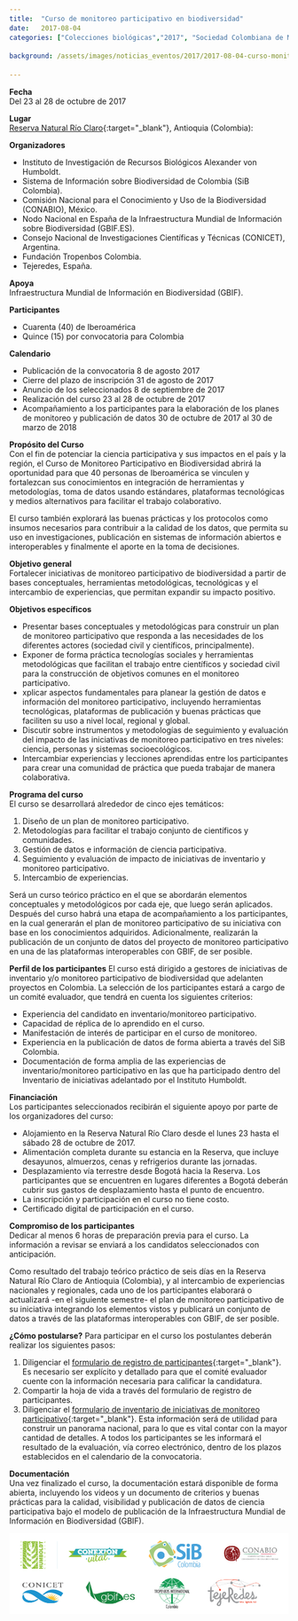 ```yaml
---
title:  "Curso de monitoreo participativo en biodiversidad"
date:   2017-08-04
categories: ["Colecciones biológicas","2017", "Sociedad Colombiana de Mastozoología", "Listas de especies"]

background: /assets/images/noticias_eventos/2017/2017-08-04-curso-monitoreo-participativo1.png

---
```


**Fecha**  
Del 23 al 28 de octubre de 2017


**Lugar**  
[Reserva Natural Río Claro](https://www.rioclaroreservanatural.com/es/inicio/){:target="_blank"}, Antioquia (Colombia):


**Organizadores**  

- Instituto de Investigación de Recursos Biológicos Alexander von Humboldt.
- Sistema de Información sobre Biodiversidad de Colombia (SiB Colombia).
- Comisión Nacional para el Conocimiento y Uso de la Biodiversidad (CONABIO), México.
- Nodo Nacional en España de la Infraestructura Mundial de Información sobre Biodiversidad (GBIF.ES).
- Consejo Nacional de Investigaciones Científicas y Técnicas (CONICET), Argentina.
- Fundación Tropenbos Colombia.
- Tejeredes, España.

**Apoya**  
Infraestructura Mundial de Información en Biodiversidad (GBIF).


**Participantes**  
- Cuarenta (40) de Iberoamérica
- Quince (15) por convocatoria para Colombia


**Calendario**  

- Publicación de la convocatoria
8 de agosto 2017
- Cierre del plazo de inscripción
31 de agosto de 2017
- Anuncio de los seleccionados
8 de septiembre de 2017
- Realización del curso
23 al 28 de octubre de 2017
- Acompañamiento a los participantes para la elaboración de los planes de monitoreo y publicación de datos
30 de octubre de 2017 al 30 de marzo de 2018
 

**Propósito del Curso**  
Con el fin de potenciar la ciencia participativa y sus impactos en el país y la región, el Curso de Monitoreo Participativo en Biodiversidad abrirá la oportunidad para que 40 personas de Iberoamérica se vinculen y fortalezcan sus conocimientos en integración de herramientas y metodologías, toma de datos usando estándares, plataformas tecnológicas y medios alternativos para facilitar el trabajo colaborativo.  

El curso también explorará las buenas prácticas y los protocolos como insumos necesarios para contribuir a la calidad de los datos, que permita su uso en investigaciones, publicación en sistemas de información abiertos e interoperables y finalmente el aporte en la toma de decisiones.  

**Objetivo general**  
Fortalecer iniciativas de monitoreo participativo de biodiversidad a partir de bases conceptuales, herramientas metodológicas, tecnológicas y el intercambio de experiencias, que permitan expandir su impacto positivo.  


**Objetivos específicos**  
- Presentar bases conceptuales y metodológicas para construir un plan de monitoreo participativo que responda a las necesidades de los diferentes actores (sociedad civil y científicos, principalmente).
- Exponer de forma práctica tecnologías sociales y herramientas metodológicas que facilitan el trabajo entre científicos y sociedad civil para la construcción de objetivos comunes en el monitoreo participativo.
- xplicar aspectos fundamentales para planear la gestión de datos e información del monitoreo participativo, incluyendo herramientas tecnológicas, plataformas de publicación y buenas prácticas que faciliten su uso a nivel local, regional y global.
- Discutir sobre instrumentos y metodologías de seguimiento y evaluación del impacto de las iniciativas de monitoreo participativo en tres niveles: ciencia, personas y sistemas socioecológicos.
- Intercambiar experiencias y lecciones aprendidas entre los participantes para crear una comunidad de práctica que pueda trabajar de manera colaborativa.

 

**Programa del curso**  
El curso se desarrollará alrededor de cinco ejes temáticos:

1. Diseño de un plan de monitoreo participativo.
2. Metodologías para facilitar el trabajo conjunto de científicos y comunidades.
3. Gestión de datos e información de ciencia participativa.
4. Seguimiento y evaluación de impacto de iniciativas de inventario y monitoreo participativo.
5. Intercambio de experiencias.

Será un curso teórico práctico en el que se abordarán elementos conceptuales y metodológicos por cada eje, que luego serán aplicados. Después del curso habrá una etapa de acompañamiento a los participantes, en la cual generarán el plan de monitoreo participativo de su iniciativa con base en los conocimientos adquiridos. Adicionalmente, realizarán la publicación de un conjunto de datos del proyecto de monitoreo participativo en una de las plataformas interoperables con GBIF, de ser posible.


**Perfil de los participantes**
El curso está dirigido a gestores de iniciativas de inventario y/o monitoreo participativo de biodiversidad que adelanten proyectos en Colombia. La selección de los participantes estará a cargo de un comité evaluador, que tendrá en cuenta los siguientes criterios:

- Experiencia del candidato en inventario/monitoreo participativo.
- Capacidad de réplica de lo aprendido en el curso.
- Manifestación de interés de participar en el curso de monitoreo.
- Experiencia en la publicación de datos de forma abierta a través del SiB Colombia.
- Documentación de forma amplia de las experiencias de inventario/monitoreo participativo en las que ha participado dentro del Inventario de iniciativas adelantado por el Instituto Humboldt.

**Financiación**  
Los participantes seleccionados recibirán el siguiente apoyo por parte de los organizadores del curso:

- Alojamiento en la Reserva Natural Río Claro desde el lunes 23 hasta el sábado 28 de octubre de 2017.
- Alimentación completa durante su estancia en la Reserva, que incluye desayunos, almuerzos, cenas y refrigerios durante las jornadas.
- Desplazamiento vía terrestre desde Bogotá hacia la Reserva. Los participantes que se encuentren en lugares diferentes a Bogotá deberán cubrir sus gastos de desplazamiento hasta el punto de encuentro.
- La inscripción y participación en el curso no tiene costo.
- Certificado digital de participación en el curso.

**Compromiso de los participantes**  
Dedicar al menos 6 horas de preparación previa para el curso. La información a revisar se enviará a los candidatos seleccionados con anticipación.  

Como resultado del trabajo teórico práctico de seis días en la Reserva Natural Río Claro de Antioquia (Colombia), y al intercambio de experiencias nacionales y regionales, cada uno de los participantes elaborará o actualizará -en el siguiente semestre- el plan de monitoreo participativo de su iniciativa integrando los elementos vistos y publicará un conjunto de datos a través de las plataformas interoperables con GBIF, de ser posible.


**¿Cómo postularse?**
Para participar en el curso los postulantes deberán realizar los siguientes pasos:

1. Diligenciar el [formulario de registro de participantes](https://docs.google.com/forms/d/e/1FAIpQLSc1I-96vX1rVby6W4bYiAHtkYjX750EwX2JGYul-AdazvDMBg/viewform){:target="_blank"}. Es necesario ser explícito y detallado para que el comité evaluador cuente con la información necesaria para calificar la candidatura.
2. Compartir la hoja de vida a través del formulario de registro de participantes.
3. Diligenciar el [formulario de inventario de iniciativas de monitoreo participativo](https://docs.google.com/forms/d/e/1FAIpQLSdUizBTCg3QLChK_XBiEkDnkeSMnTXB-NVw9zZX_xmV_Fyn2g/viewform){:target="_blank"}. Esta información será de utilidad para construir un panorama nacional, para lo que es vital contar con la mayor cantidad de detalles.
A todos los participantes se les informará el resultado de la evaluación, vía correo electrónico, dentro de los plazos establecidos en el calendario de la convocatoria.


**Documentación**  
Una vez finalizado el curso, la documentación estará disponible de forma abierta, incluyendo los videos y un documento de criterios y buenas prácticas para la calidad, visibilidad y publicación de datos de ciencia participativa bajo el modelo de publicación de la Infraestructura Mundial de Información en Biodiversidad (GBIF).

<img src="/assets/images/noticias_eventos/2017/2017-08-04-curso-monitoreo-participativo2.png" width=770>
